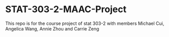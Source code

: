 # STAT-303-2-MAAC-Project
This repo is for the course project of stat 303-2 with members Michael Cui, Angelica Wang, Annie Zhou and Carrie Zeng
